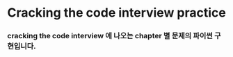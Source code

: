 # Cracking the code interview practice


### cracking the code interview 에 나오는 chapter 별 문제의 파이썬 구현입니다.
